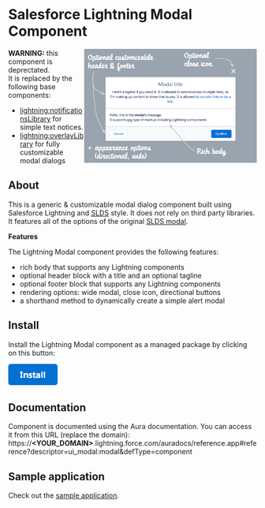 # Salesforce Lightning Modal Component

<img src="screenshots/annotated-features.png" width="350" align="right"/>

**WARNING:** this component is deprectated.<br/>
It is replaced by the following base components:
- [lightning:notificationsLibrary](https://developer.salesforce.com/docs/component-library/bundle/lightning:notificationsLibrary/documentation) for simple text notices.
- [lightning:overlayLibrary](https://developer.salesforce.com/docs/component-library/bundle/lightning:overlayLibrary/documentation) for fully customizable modal dialogs

## About
This is a generic & customizable modal dialog component built using Salesforce Lightning and [SLDS](https://www.lightningdesignsystem.com/) style.
It does not rely on third party libraries.
It features all of the options of the original [SLDS modal](https://www.lightningdesignsystem.com/components/modals/).

<b>Features</b>

The Lightning Modal component provides the following features:
- rich body that supports any Lightning components
- optional header block with a title and an optional tagline
- optional footer block that supports any Lightning components
- rendering options: wide modal, close icon, directional buttons
- a shorthand method to dynamically create a simple alert modal

## Install
Install the Lightning Modal component as a managed package by clicking on this button:

<a href="https://login.salesforce.com/packaging/installPackage.apexp?p0=04t0Y000001Umzh">
  <img src="gfx/btn-install.png" width="100" alt="Install">
</a>

## Documentation
Component is documented using the Aura documentation.
You can access it from this URL (replace the domain):
https://<b>&lt;YOUR_DOMAIN&gt;</b>.lightning.force.com/auradocs/reference.app#reference?descriptor=ui_modal:modal&defType=component

## Sample application
Check out the [sample application](https://github.com/pozil/sfdc-ui-modal-sample).
